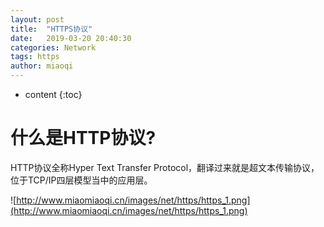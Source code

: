 ```yaml
---
layout: post
title:  "HTTPS协议"
date:   2019-03-20 20:40:30
categories: Network
tags: https
author: miaoqi
---
```


* content
{:toc}
# 什么是HTTP协议?

HTTP协议全称Hyper Text Transfer Protocol，翻译过来就是超文本传输协议，位于TCP/IP四层模型当中的应用层。

![http://www.miaomiaoqi.cn/images/net/https/https_1.png](http://www.miaomiaoqi.cn/images/net/https/https_1.png)





